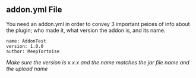 ## addon.yml File
You need an addon.yml in order to convey 3 important peices of info about the plugin; who made it, what version the addon is, and its name.

```
name: AddonTest
version: 1.0.0
author: MeepTortoise
```

*Make sure the version is x.x.x and the name matches the jar file name and the upload name*
